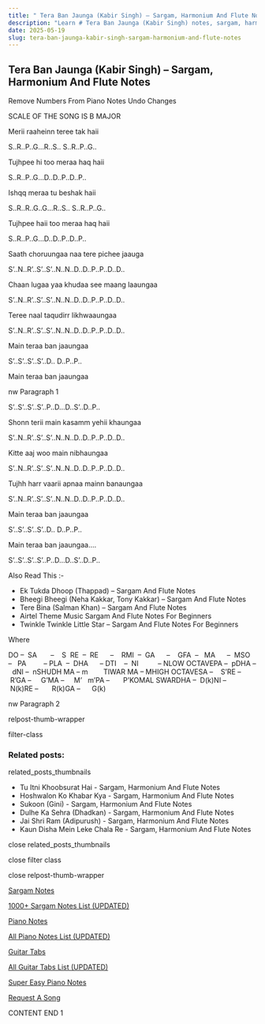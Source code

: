 ```yaml
---
title: " Tera Ban Jaunga (Kabir Singh) – Sargam, Harmonium And Flute Notes"
description: "Learn # Tera Ban Jaunga (Kabir Singh) notes, sargam, harmonium notations and flute notes. Easy step-by-step tutorial for beginners."
date: 2025-05-19
slug: tera-ban-jaunga-kabir-singh-sargam-harmonium-and-flute-notes
---
```


## Tera Ban Jaunga (Kabir Singh) – Sargam, Harmonium And Flute Notes

Remove Numbers From Piano Notes
Undo Changes

SCALE OF THE SONG IS B MAJOR

Merii raaheinn teree tak haii

S..R..P..G…R..S.. S..R..P..G..

Tujhpee hi too meraa haq haii

S..R..P..G…D..D..P..D..P..

Ishqq meraa tu beshak haii

S..R..R..G..G…R..S.. S..R..P..G..

Tujhpee haii too meraa haq haii

S..R..P..G…D..D..P..D..P..

Saath choruungaa naa tere pichee jaauga

S’..N..R’..S’..S’..N..N..D..D..P..P..D..D..

Chaan lugaa yaa khudaa see maang laaungaa

S’..N..R’..S’..S’..N..N..D..D..P..P..D..D..

Teree naal taqudirr likhwaaungaa

S’..N..R’..S’..S’..N..N..D..D..P..P..D..D..

Main teraa ban jaaungaa

S’..S’..S’..S’..D.. D..P..P..

Main teraa ban jaaungaa

nw Paragraph 1

S’..S’..S’..S’..P..D…D..S’..D..P..

Shonn terii main kasamm yehii khaungaa

S’..N..R’..S’..S’..N..N..D..D..P..P..D..D..

Kitte aaj woo main nibhaungaa

S’..N..R’..S’..S’..N..N..D..D..P..P..D..D..

Tujhh harr vaarii apnaa mainn banaungaa

S’..N..R’..S’..S’..N..N..D..D..P..P..D..D..

Main teraa ban jaaungaa

S’..S’..S’..S’..D.. D..P..P..

Main teraa ban jaaungaa….

S’..S’..S’..S’..P..D…D..S’..D..P..

Also Read This :-

- Ek Tukda Dhoop (Thappad) – Sargam And Flute Notes
- Bheegi Bheegi (Neha Kakkar, Tony Kakkar) – Sargam And Flute Notes
- Tere Bina (Salman Khan) – Sargam And Flute Notes
- Airtel Theme Music Sargam And Flute Notes For Beginners
- Twinkle Twinkle Little Star – Sargam And Flute Notes For Beginners

Where

DO –  SA       –    S  RE  –  RE      –    RMI  –  GA      –    GFA  –   MA      –  MSO  –   PA         – PLA  –  DHA      – DTI    –  NI          – NLOW OCTAVEPA –  pDHA –  dNI –  nSHUDH MA – m        TIWAR MA – MHIGH OCTAVESA –    S’RE –     R’GA –     G’MA –     M’   m’PA –       P’KOMAL SWARDHA –  D(k)NI –       N(k)RE –       R(k)GA –      G(k)

nw Paragraph 2

relpost-thumb-wrapper

filter-class

### Related posts:

related_posts_thumbnails

- Tu Itni Khoobsurat Hai - Sargam, Harmonium And Flute Notes
- Hoshwalon Ko Khabar Kya - Sargam, Harmonium And Flute Notes
- Sukoon (Gini) - Sargam, Harmonium And Flute Notes
- Dulhe Ka Sehra (Dhadkan) - Sargam, Harmonium And Flute Notes
- Jai Shri Ram (Adipurush) - Sargam, Harmonium And Flute Notes
- Kaun Disha Mein Leke Chala Re - Sargam, Harmonium And Flute Notes

close related_posts_thumbnails

close filter class

close relpost-thumb-wrapper

[Sargam Notes](/sargam-notes.html)

[1000+ Sargam Notes List (UPDATED)](/all-songs-list-sargam-notes.html)

[Piano Notes](/piano-notes.html)

[All Piano Notes List (UPDATED)](/all-songs-list-piano-notes.html)

[Guitar Tabs](/guitar-tabs.html)

[All Guitar Tabs List (UPDATED)](/all-songs-list-guitar-tabs.html)

[Super Easy Piano Notes](https://studywall.in/)

[Request A Song](/request-a-song.html)

CONTENT END 1

